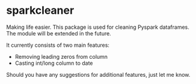 # sparkcleaner
Making life easier. This package is used for cleaning Pyspark dataframes. The module will be extended in the future.

It currently consists of two main features:
- Removing leading zeros from column
- Casting int/long column to date

Should you have any suggestions for additional features, just let me know.
